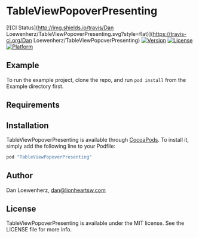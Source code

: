 # TableViewPopoverPresenting

[![CI Status](http://img.shields.io/travis/Dan Loewenherz/TableViewPopoverPresenting.svg?style=flat)](https://travis-ci.org/Dan Loewenherz/TableViewPopoverPresenting)
[![Version](https://img.shields.io/cocoapods/v/TableViewPopoverPresenting.svg?style=flat)](http://cocoapods.org/pods/TableViewPopoverPresenting)
[![License](https://img.shields.io/cocoapods/l/TableViewPopoverPresenting.svg?style=flat)](http://cocoapods.org/pods/TableViewPopoverPresenting)
[![Platform](https://img.shields.io/cocoapods/p/TableViewPopoverPresenting.svg?style=flat)](http://cocoapods.org/pods/TableViewPopoverPresenting)

## Example

To run the example project, clone the repo, and run `pod install` from the Example directory first.

## Requirements

## Installation

TableViewPopoverPresenting is available through [CocoaPods](http://cocoapods.org). To install
it, simply add the following line to your Podfile:

```ruby
pod "TableViewPopoverPresenting"
```

## Author

Dan Loewenherz, dan@lionheartsw.com

## License

TableViewPopoverPresenting is available under the MIT license. See the LICENSE file for more info.
